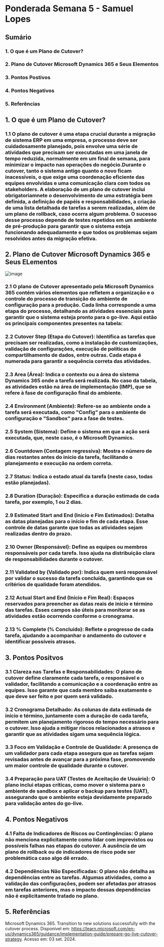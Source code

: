 # Ponderada Semana 5 - Samuel Lopes

## Sumário 

### 1. O que é um Plano de Cutover?
### 2. Plano de Cutover Microsoft Dynamics 365 e Seus Elementos
### 3. Pontos Postivos
### 4. Pontos Negativos
### 5. Referências

## 1. O que é um Plano de Cutover?

### 1.1 O plano de cutover é uma etapa crucial durante a migração de sistema ERP em uma empresa, o processo deve ser cuidadosamente planejado, pois envolve uma série de atividades que precisam ser executadas em uma janela de tempo reduzida, normalmente em um final de semana, para minimizar o impacto nas operações do negócio.Durante o cutover, tanto o sistema antigo quanto o novo ficam inacessíveis, o que exige uma coordenação eficiente das equipes envolvidas e uma comunicação clara com todos os stakeholders. A elaboração de um plano de cutover inclui obrigatoriamnete o desenvolvimento de uma estratégia bem definida, a definição de papéis e responsabilidades, a criação de uma lista detalhada de tarefas a serem realizadas, além de um plano de rollback, caso ocorra algum problema. O sucesso desse processo depende de testes repetidos em um ambiente de pré-produção para garantir que o sistema esteja funcionando adequadamente e que todos os problemas sejam resolvidos antes da migração efetiva.

## 2. Plano de Cutover Microsoft Dynamics 365 e Seus ELementos

![image](https://learn.microsoft.com/en-us/dynamics365/guidance/implementation-guide/media/prep-golive-cutover-plan.png#lightbox)

### 2.1 O plano de Cutover apresentado pela Microsoft Dynamics 365 contém vários elementos que refletem a organização e o controle do processo de transição do ambiente de configuração para a produção. Cada linha corresponde a uma etapa do processo, detalhando as atividades essenciais para garantir que o sistema esteja pronto para o go-live. Aqui estão os principais componentes presentes na tabela:

### 2.2 Cutover Step (Etapa do Cutover): Identifica as tarefas que precisam ser realizadas, como a instalação de customizações, validação de configurações, execução de políticas de compartilhamento de dados, entre outras. Cada etapa é numerada para garantir a sequência correta das atividades.

### 2.3 Area (Área): Indica o contexto ou a área do sistema Dynamics 365 onde a tarefa será realizada. No caso da tabela, as atividades estão na área de implementação (IMP), que se refere à fase de configuração final do ambiente.

### 2.4 Environment (Ambiente): Refere-se ao ambiente onde a tarefa será executada, como "Config" para o ambiente de configuração e "Sandbox" para a fase de testes.

### 2.5 System (Sistema): Define o sistema em que a ação será executada, que, neste caso, é o Microsoft Dynamics.

### 2.6 Countdown (Contagem regressiva): Mostra o número de dias restantes antes do início da tarefa, facilitando o planejamento e execução na ordem correta.

### 2.7 Status: Indica o estado atual da tarefa (neste caso, todas estão planejadas).

### 2.8 Duration (Duração): Especifica a duração estimada de cada tarefa, por exemplo, 1 ou 2 dias.

### 2.9 Estimated Start and End (Início e Fim Estimados): Detalha as datas planejadas para o início e fim de cada etapa. Esse controle de datas garante que todas as atividades sejam realizadas dentro do prazo.

### 2.10 Owner (Responsável): Define as equipes ou membros responsáveis por cada tarefa. Isso ajuda na distribuição clara de responsabilidades durante o cutover.

### 2.11 Validated by (Validado por): Indica quem será responsável por validar o sucesso da tarefa concluída, garantindo que os critérios de qualidade foram atendidos.

### 2.12 Actual Start and End (Início e Fim Real): Espaços reservados para preencher as datas reais de início e término das tarefas. Esses campos são úteis para monitorar se as atividades estão ocorrendo conforme o cronograma.

### 2.13 % Complete (% Concluído): Reflete o progresso de cada tarefa, ajudando a acompanhar o andamento do cutover e identificar possíveis atrasos.

## 3. Pontos Positvos 

### 3.1 Clareza nas Tarefas e Responsabilidades: O plano de cutover define claramente cada tarefa, o responsável e o validador, facilitando a comunicação e a coordenação entre as equipes. Isso garante que cada membro saiba exatamente o que deve ser feito e por quem será validado.

### 3.2 Cronograma Detalhado: As colunas de data estimada de início e término, juntamente com a duração de cada tarefa, permitem um planejamento rigoroso do tempo necessário para o cutover. Isso ajuda a mitigar riscos relacionados a atrasos e garantir que as atividades sigam uma sequência lógica.

### 3.3 Foco em Validação e Controle de Qualidade: A presença de um validador para cada etapa assegura que as tarefas sejam revisadas antes de avançar para a próxima fase, promovendo um maior controle de qualidade durante o cutover.

### 3.4 Preparação para UAT (Testes de Aceitação de Usuário): O plano inclui etapas críticas, como mover o sistema para o ambiente de sandbox e aplicar o backup para testes (UAT), assegurando que o ambiente esteja devidamente preparado para validação antes do go-live.

## 4. Pontos Negativos

### 4.1 Falta de Indicadores de Riscos ou Contingências: O plano não menciona explicitamente como lidar com imprevistos ou possíveis falhas nas etapas do cutover. A ausência de um plano de rollback ou de indicadores de risco pode ser problemática caso algo dê errado.

### 4.2 Dependências Não Especificadas: O plano não detalha as dependências entre as tarefas. Algumas atividades, como a validação das configurações, podem ser afetadas por atrasos em tarefas anteriores, mas o impacto dessas dependências não é explicitamente tratado no plano.

## 5. Referências

Microsoft Dynamics 365. Transition to new solutions successfully with the cutover process. Disponível em:  https://learn.microsoft.com/en-us/dynamics365/guidance/implementation-guide/prepare-go-live-cutover-strategy. Acesso em: 03 set. 2024.





